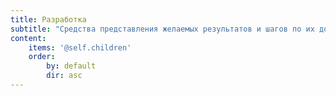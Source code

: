 ```yaml
---
title: Разработка
subtitle: "Средства представления желаемых результатов и шагов по их достижению"
content:
    items: '@self.children'
    order:
        by: default
        dir: asc
---
```


